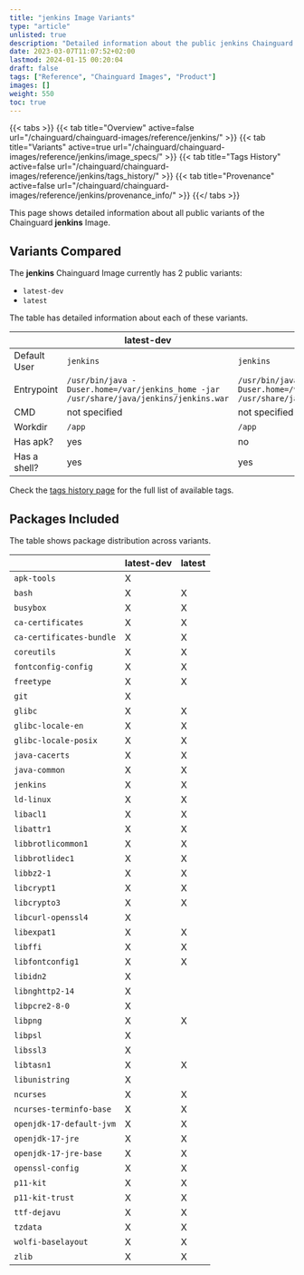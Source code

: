 ```yaml
---
title: "jenkins Image Variants"
type: "article"
unlisted: true
description: "Detailed information about the public jenkins Chainguard Image variants"
date: 2023-03-07T11:07:52+02:00
lastmod: 2024-01-15 00:20:04
draft: false
tags: ["Reference", "Chainguard Images", "Product"]
images: []
weight: 550
toc: true
---
```


{{< tabs >}}
{{< tab title="Overview" active=false url="/chainguard/chainguard-images/reference/jenkins/" >}}
{{< tab title="Variants" active=true url="/chainguard/chainguard-images/reference/jenkins/image_specs/" >}}
{{< tab title="Tags History" active=false url="/chainguard/chainguard-images/reference/jenkins/tags_history/" >}}
{{< tab title="Provenance" active=false url="/chainguard/chainguard-images/reference/jenkins/provenance_info/" >}}
{{</ tabs >}}

This page shows detailed information about all public variants of the Chainguard **jenkins** Image.

## Variants Compared
The **jenkins** Chainguard Image currently has 2 public variants: 

- `latest-dev`
- `latest`

The table has detailed information about each of these variants.

|              | latest-dev                                                                             | latest                                                                                 |
|--------------|----------------------------------------------------------------------------------------|----------------------------------------------------------------------------------------|
| Default User | `jenkins`                                                                              | `jenkins`                                                                              |
| Entrypoint   | `/usr/bin/java -Duser.home=/var/jenkins_home -jar /usr/share/java/jenkins/jenkins.war` | `/usr/bin/java -Duser.home=/var/jenkins_home -jar /usr/share/java/jenkins/jenkins.war` |
| CMD          | not specified                                                                          | not specified                                                                          |
| Workdir      | `/app`                                                                                 | `/app`                                                                                 |
| Has apk?     | yes                                                                                    | no                                                                                     |
| Has a shell? | yes                                                                                    | yes                                                                                    |

Check the [tags history page](/chainguard/chainguard-images/reference/jenkins/tags_history/) for the full list of available tags.

## Packages Included
The table shows package distribution across variants.

|                          | latest-dev | latest |
|--------------------------|------------|--------|
| `apk-tools`              | X          |        |
| `bash`                   | X          | X      |
| `busybox`                | X          | X      |
| `ca-certificates`        | X          | X      |
| `ca-certificates-bundle` | X          | X      |
| `coreutils`              | X          | X      |
| `fontconfig-config`      | X          | X      |
| `freetype`               | X          | X      |
| `git`                    | X          |        |
| `glibc`                  | X          | X      |
| `glibc-locale-en`        | X          | X      |
| `glibc-locale-posix`     | X          | X      |
| `java-cacerts`           | X          | X      |
| `java-common`            | X          | X      |
| `jenkins`                | X          | X      |
| `ld-linux`               | X          | X      |
| `libacl1`                | X          | X      |
| `libattr1`               | X          | X      |
| `libbrotlicommon1`       | X          | X      |
| `libbrotlidec1`          | X          | X      |
| `libbz2-1`               | X          | X      |
| `libcrypt1`              | X          | X      |
| `libcrypto3`             | X          | X      |
| `libcurl-openssl4`       | X          |        |
| `libexpat1`              | X          | X      |
| `libffi`                 | X          | X      |
| `libfontconfig1`         | X          | X      |
| `libidn2`                | X          |        |
| `libnghttp2-14`          | X          |        |
| `libpcre2-8-0`           | X          |        |
| `libpng`                 | X          | X      |
| `libpsl`                 | X          |        |
| `libssl3`                | X          |        |
| `libtasn1`               | X          | X      |
| `libunistring`           | X          |        |
| `ncurses`                | X          | X      |
| `ncurses-terminfo-base`  | X          | X      |
| `openjdk-17-default-jvm` | X          | X      |
| `openjdk-17-jre`         | X          | X      |
| `openjdk-17-jre-base`    | X          | X      |
| `openssl-config`         | X          | X      |
| `p11-kit`                | X          | X      |
| `p11-kit-trust`          | X          | X      |
| `ttf-dejavu`             | X          | X      |
| `tzdata`                 | X          | X      |
| `wolfi-baselayout`       | X          | X      |
| `zlib`                   | X          | X      |

